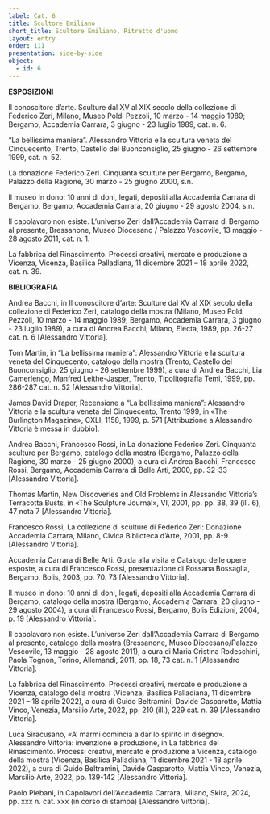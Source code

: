 ```yaml
---
label: Cat. 6
title: Scultore Emiliano
short_title: Scultore Emiliano, Ritratto d'uomo
layout: entry
order: 111
presentation: side-by-side
object:
  - id: 6
---
```


**ESPOSIZIONI**

Il conoscitore d’arte. Sculture dal XV al XIX secolo della collezione di Federico Zeri, Milano, Museo Poldi Pezzoli, 10 marzo - 14 maggio 1989; Bergamo, Accademia Carrara, 3 giugno - 23 luglio 1989, cat. n. 6.

“La bellissima maniera”. Alessandro Vittoria e la scultura veneta del Cinquecento, Trento, Castello del Buonconsiglio, 25 giugno - 26 settembre 1999, cat. n. 52.

La donazione Federico Zeri. Cinquanta sculture per Bergamo, Bergamo, Palazzo della Ragione, 30 marzo - 25 giugno 2000, s.n. 

Il museo in dono: 10 anni di doni, legati, depositi alla Accademia Carrara di Bergamo, Bergamo, Accademia Carrara, 20 giugno - 29 agosto 2004, s.n. 

Il capolavoro non esiste. L’universo Zeri dall’Accademia Carrara di Bergamo al presente, Bressanone, Museo Diocesano / Palazzo Vescovile, 13 maggio - 28 agosto 2011, cat. n. 1.

La fabbrica del Rinascimento. Processi creativi, mercato e produzione a Vicenza, Vicenza, Basilica Palladiana, 11 dicembre 2021 – 18 aprile 2022, cat. n. 39. 


**BIBLIOGRAFIA**

Andrea Bacchi, in Il conoscitore d’arte: Sculture dal XV al XIX secolo della collezione di Federico Zeri, catalogo della mostra (Milano, Museo Poldi Pezzoli, 10 marzo - 14 maggio 1989; Bergamo, Accademia Carrara, 3 giugno - 23 luglio 1989), a cura di Andrea Bacchi, Milano, Electa, 1989, pp. 26-27 cat. n. 6 [Alessandro Vittoria].

Tom Martin, in “La bellissima maniera”: Alessandro Vittoria e la scultura veneta del Cinquecento, catalogo della mostra (Trento, Castello del Buonconsiglio, 25 giugno - 26 settembre 1999), a cura di Andrea Bacchi, Lia Camerlengo, Manfred Leithe-Jasper, Trento, Tipolitografia Temi, 1999, pp. 286-287 cat. n. 52 [Alessandro Vittoria].

James David Draper, Recensione a “La bellissima maniera”: Alessandro Vittoria e la scultura veneta del Cinquecento, Trento 1999, in «The Burlington Magazine», CXLI, 1158, 1999, p. 571 [Attribuzione a Alessandro Vittoria è messa in dubbio].

Andrea Bacchi, Francesco Rossi, in La donazione Federico Zeri. Cinquanta sculture per Bergamo, catalogo della mostra (Bergamo, Palazzo della Ragione, 30 marzo - 25 giugno 2000), a cura di Andrea Bacchi, Francesco Rossi, Bergamo, Accademia Carrara di Belle Arti, 2000, pp. 32-33 [Alessandro Vittoria].

Thomas Martin, New Discoveries and Old Problems in Alessandro Vittoria’s Terracotta Busts, in «The Sculpture Journal», VI, 2001, pp. pp. 38, 39 (ill. 6), 47 nota 7 [Alessandro Vittoria].

Francesco Rossi, La collezione di sculture di Federico Zeri: Donazione Accademia Carrara, Milano, Civica Biblioteca d’Arte, 2001, pp. 8-9 [Alessandro Vittoria].

Accademia Carrara di Belle Arti. Guida alla visita e Catalogo delle opere esposte, a cura di Francesco Rossi, presentazione di Rossana Bossaglia, Bergamo, Bolis, 2003, pp. 70. 73 [Alessandro Vittoria].

Il museo in dono: 10 anni di doni, legati, depositi alla Accademia Carrara di Bergamo, catalogo della mostra (Bergamo, Accademia Carrara, 20 giugno - 29 agosto 2004), a cura di Francesco Rossi, Bergamo, Bolis Edizioni, 2004, p. 19 [Alessandro Vittoria].

Il capolavoro non esiste. L’universo Zeri dall’Accademia Carrara di Bergamo al presente, catalogo della mostra (Bressanone, Museo Diocesano/Palazzo Vescovile, 13 maggio - 28 agosto 2011), a cura di Maria Cristina Rodeschini, Paola Tognon, Torino, Allemandi, 2011, pp. 18, 73 cat. n. 1 [Alessandro Vittoria].

La fabbrica del Rinascimento. Processi creativi, mercato e produzione a Vicenza, catalogo della mostra (Vicenza, Basilica Palladiana, 11 dicembre 2021 – 18 aprile 2022), a cura di Guido Beltramini, Davide Gasparotto, Mattia Vinco, Venezia, Marsilio Arte, 2022, pp. 210 (ill.), 229 cat. n. 39 [Alessandro Vittoria]. 

Luca Siracusano, «A’ marmi comincia a dar lo spirito in disegno». Alessandro Vittoria: invenzione e produzione, in La fabbrica del Rinascimento. Processi creativi, mercato e produzione a Vicenza, catalogo della mostra (Vicenza, Basilica Palladiana, 11 dicembre 2021 - 18 aprile 2022), a cura di Guido Beltramini, Davide Gasparotto, Mattia Vinco, Venezia, Marsilio Arte, 2022, pp. 139-142 [Alessandro Vittoria].

Paolo Plebani, in Capolavori dell’Accademia Carrara, Milano, Skira, 2024, pp. xxx n. cat. xxx (in corso di stampa) [Alessandro Vittoria].
